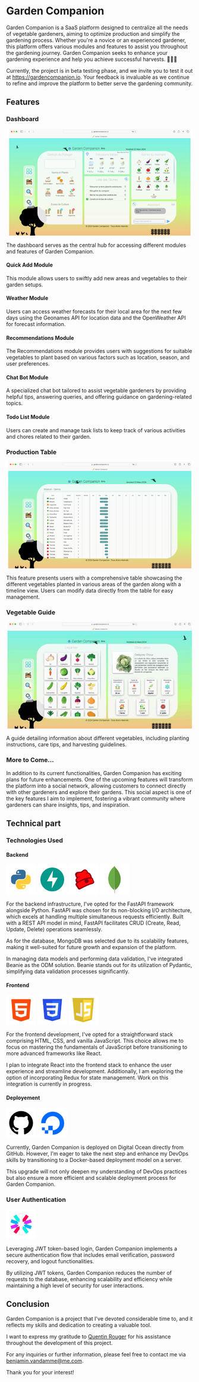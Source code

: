 # Garden Companion

Garden Companion is a SaaS platform designed to centralize all the needs of vegetable gardeners, aiming to optimize production and simplify the gardening process. Whether you're a novice or an experienced gardener, this platform offers various modules and features to assist you throughout the gardening journey. Garden Companion seeks to enhance your gardening experience and help you achieve successful harvests. 🌱🌻🍅

Currently, the project is in beta testing phase, and we invite you to test it out at https://gardencompanion.io. Your feedback is invaluable as we continue to refine and improve the platform to better serve the gardening community.

## Features

### Dashboard

![](./README-img/screenshots/dashboard.png)

The dashboard serves as the central hub for accessing different modules and features of Garden Companion.

#### Quick Add Module
This module allows users to swiftly add new areas and vegetables to their garden setups.

#### Weather Module
Users can access weather forecasts for their local area for the next few days using the Geonames API for location data and the OpenWeather API for forecast information.

#### Recommendations Module
The Recommendations module provides users with suggestions for suitable vegetables to plant based on various factors such as location, season, and user preferences.

#### Chat Bot Module
A specialized chat bot tailored to assist vegetable gardeners by providing helpful tips, answering queries, and offering guidance on gardening-related topics.

#### Todo List Module
Users can create and manage task lists to keep track of various activities and chores related to their garden.

### Production Table

![](./README-img/screenshots/productionTable.png)

This feature presents users with a comprehensive table showcasing the different vegetables planted in various areas of the garden along with a timeline view. Users can modify data directly from the table for easy management.

### Vegetable Guide

![](./README-img/screenshots/guide.jpg)

A guide detailing information about different vegetables, including planting instructions, care tips, and harvesting guidelines.

### More to Come...

In addition to its current functionalities, Garden Companion has exciting plans for future enhancements. One of the upcoming features will transform the platform into a social network, allowing customers to connect directly with other gardeners and explore their gardens. This social aspect is one of the key features I aim to implement, fostering a vibrant community where gardeners can share insights, tips, and inspiration.

## Technical part

### Technologies Used

#### Backend

![](./README-img/logos/python.png)
![](./README-img/logos/fastAPI.png)
![](./README-img/logos/beanie.png)
![](./README-img/logos/mongoDB.png)

For the backend infrastructure, I've opted for the FastAPI framework alongside Python. FastAPI was chosen for its non-blocking I/O architecture, which excels at handling multiple simultaneous requests efficiently. Built with a REST API model in mind, FastAPI facilitates CRUD (Create, Read, Update, Delete) operations seamlessly.

As for the database, MongoDB was selected due to its scalability features, making it well-suited for future growth and expansion of the platform.

In managing data models and performing data validation, I've integrated Beanie as the ODM solution. Beanie stands out for its utilization of Pydantic, simplifying data validation processes significantly.

#### Frontend

![](./README-img/logos/HTML.png)
![](./README-img/logos/CSS.png)
![](./README-img/logos/javaScript.png)

For the frontend development, I've opted for a straightforward stack comprising HTML, CSS, and vanilla JavaScript. This choice allows me to focus on mastering the fundamentals of JavaScript before transitioning to more advanced frameworks like React.

I plan to integrate React into the frontend stack to enhance the user experience and streamline development.
Additionally, I am exploring the option of incorporating Redux for state management.
Work on this integration is currently in progress.

#### Deployement

![](./README-img/logos/gitHub.png)
![](./README-img/logos/digitalOcean.png)

Currently, Garden Companion is deployed on Digital Ocean directly from GitHub. However, I'm eager to take the next step and enhance my DevOps skills by transitioning to a Docker-based deployment model on a server.

This upgrade will not only deepen my understanding of DevOps practices but also ensure a more efficient and scalable deployment process for Garden Companion.

### User Authentication

![](./README-img/logos/jwt.png)

Leveraging JWT token-based login, Garden Companion implements a secure authentication flow that includes email verification, password recovery, and logout functionalities.

By utilizing JWT tokens, Garden Companion reduces the number of requests to the database, enhancing scalability and efficiency while maintaining a high level of security for user interactions.

## Conclusion

Garden Companion is a project that I've devoted considerable time to, and it reflects my skills and dedication to creating a valuable tool.

I want to express my gratitude to [Quentin Rouger](https://github.com/quentinrouger) for his assistance throughout the development of this project.

For any inquiries or further information, please feel free to contact me via benjamin.vandamme@me.com.

Thank you for your interest!
